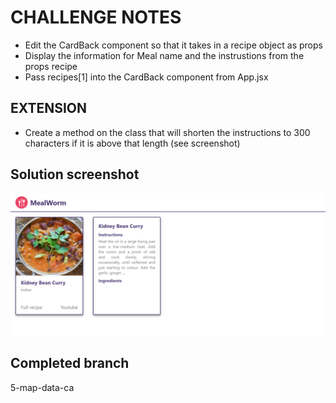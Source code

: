 # CHALLENGE NOTES

- Edit the CardBack component so that it takes in a recipe object as props
- Display the information for Meal name and the instrustions from the props recipe
- Pass recipes[1] into the CardBack component from App.jsx

## EXTENSION

- Create a method on the class that will shorten the instructions to 300 characters if it is above that length (see screenshot)

## Solution screenshot

![solution](./src/assets/solution.png)

## Completed branch

5-map-data-ca
